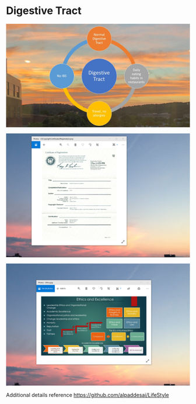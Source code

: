 # Digestive Tract

![image](DigestiveTract.jpg)

![image](USCopyrightCertificate.png)

![image](EthicsandExcellence.png)

Additional details reference https://github.com/alpaddesai/LifeStyle
